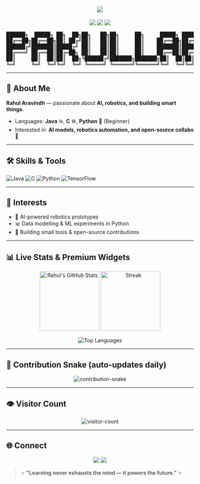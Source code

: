 <!-- ======= Premium Robotic Profile README for Rahul-Aravindh ======= -->
<h1 align="center">
  <img src="https://readme-typing-svg.herokuapp.com?size=38&duration=3500&color=FF00FF&center=true&width=760&lines=Rahul+Aravindh+🤖">
</h1>

<p align="center">
  <!-- "Neon" style badges to give a glowing, premium look -->
  <img src="https://img.shields.io/badge/Status-Active-success?style=for-the-badge&logo=github">
  <img src="https://img.shields.io/badge/Role-Student%20Developer-blueviolet?style=for-the-badge&logo=appveyor">
  <img src="https://img.shields.io/badge/Stack-Java%20%7C%20C%20%7C%20Python-orange?style=for-the-badge&logo=python">
</p>

<p align="center">
<pre>
██████╗  █████╗ ██╗  ██╗██╗   ██╗██╗     ██╗     █████╗ ██████╗ ██╗  ██╗
██╔══██╗██╔══██╗██║ ██╔╝██║   ██║██║     ██║    ██╔══██╗██╔══██╗██║ ██╔╝
██████╔╝███████║█████╔╝ ██║   ██║██║     ██║    ███████║██████╔╝█████╔╝ 
██╔═══╝ ██╔══██║██╔═██╗ ██║   ██║██║     ██║    ██╔══██║██╔═══╝ ██╔═██╗ 
██║     ██║  ██║██║  ██╗╚██████╔╝███████╗███████╗██║  ██║██║     ██║  ██╗
╚═╝     ╚═╝  ╚═╝╚═╝  ╚═╝ ╚═════╝ ╚══════╝╚══════╝╚═╝  ╚═╝╚═╝     ╚═╝  ╚═╝
</pre>
</p>

---

## 👋 About Me
**Rahul Aravindh** — passionate about **AI, robotics, and building smart things**.  
- Languages: **Java** ☕, **C** ⚙️, **Python** 🐍 (Beginner)  
- Interested in: **AI models, robotics automation, and open-source collabs** 🤝

---

## 🛠️ Skills & Tools
![Java](https://img.shields.io/badge/Java-%23ED8B00.svg?style=for-the-badge&logo=java&logoColor=white)
![C](https://img.shields.io/badge/C-00599C?style=for-the-badge&logo=c&logoColor=white)
![Python](https://img.shields.io/badge/Python-3670A0?style=for-the-badge&logo=python&logoColor=ffdd54)
![TensorFlow](https://img.shields.io/badge/TensorFlow-FF6F00?style=for-the-badge&logo=tensorflow&logoColor=white)

---

## 🚀 Interests
- 🤖 AI-powered robotics prototypes  
- 📊 Data modelling & ML experiments in Python  
- 🔧 Building small tools & open-source contributions

---

## 📊 Live Stats & Premium Widgets
<p align="center">
  <img src="https://github-readme-stats.vercel.app/api?username=Rahul-Aravindh&show_icons=true&theme=tokyonight&hide_border=true" height="160" alt="Rahul's GitHub Stats">
  <img src="https://github-readme-streak-stats.herokuapp.com/?user=Rahul-Aravindh&theme=tokyonight&hide_border=true" height="160" alt="Streak">
</p>

<p align="center">
  <img src="https://github-readme-stats.vercel.app/api/top-langs/?username=Rahul-Aravindh&layout=compact&theme=tokyonight&hide_border=true" alt="Top Languages">
</p>

---

## 🐍 Contribution Snake (auto-updates daily)
<p align="center">
  <img src="https://raw.githubusercontent.com/Rahul-Aravindh/Rahul-Aravindh/output/github-contribution-grid-snake.svg" alt="contribution-snake">
</p>

---

## 👁 Visitor Count
<p align="center">
  <img src="https://komarev.com/ghpvc/?username=Rahul-Aravindh&color=brightgreen&style=for-the-badge&label=Visitors" alt="visitor-count">
</p>

---

## 🌐 Connect
<p align="center">
  <a href="https://github.com/Rahul-Aravindh"><img src="https://img.shields.io/badge/GitHub-Rahul--Aravindh-black?style=for-the-badge&logo=github"></a>
  <a href="#"><img src="https://img.shields.io/badge/LinkedIn-Rahul--Aravindh-blue?style=for-the-badge&logo=linkedin"></a>
</p>

> ⭐ **"Learning never exhausts the mind — it powers the future."** ⭐

